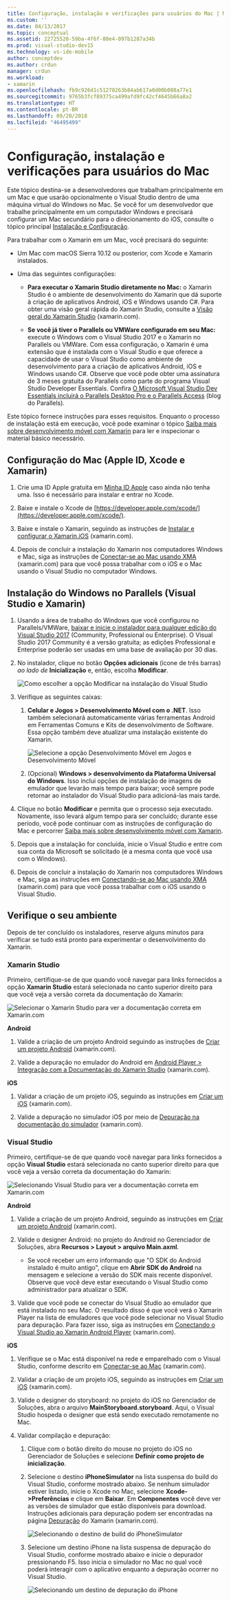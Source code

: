 ```yaml
---
title: Configuração, instalação e verificações para usuários do Mac | Microsoft Docs
ms.custom: ''
ms.date: 04/13/2017
ms.topic: conceptual
ms.assetid: 22725520-59ba-4f6f-80e4-097b1287a34b
ms.prod: visual-studio-dev15
ms.technology: vs-ide-mobile
author: conceptdev
ms.author: crdun
manager: crdun
ms.workload:
- xamarin
ms.openlocfilehash: fb9c926d1c51278263b84ab617a0d00b088a77e1
ms.sourcegitcommit: 9765b3fcf89375ca499afd9fc42cf4645b66a8a2
ms.translationtype: HT
ms.contentlocale: pt-BR
ms.lasthandoff: 09/20/2018
ms.locfileid: "46495499"
---
```

# <a name="setup-install-and-verifications-for-mac-users"></a>Configuração, instalação e verificações para usuários do Mac

Este tópico destina-se a desenvolvedores que trabalham principalmente em um Mac e que usarão opcionalmente o Visual Studio dentro de uma máquina virtual do Windows no Mac. Se você for um desenvolvedor que trabalhe principalmente em um computador Windows e precisará configurar um Mac secundário para o direcionamento do iOS, consulte o tópico principal [Instalação e Configuração](../cross-platform/setup-and-install.md).

Para trabalhar com o Xamarin em um Mac, você precisará do seguinte:

-   Um Mac com macOS Sierra 10.12 ou posterior, com Xcode e Xamarin instalados.

-   Uma das seguintes configurações:

    -   **Para executar o Xamarin Studio diretamente no Mac:** o Xamarin Studio é o ambiente de desenvolvimento do Xamarin que dá suporte à criação de aplicativos Android, iOS e Windows usando C#.  Para obter uma visão geral rápida do Xamarin Studio, consulte a [Visão geral do Xamarin Studio](https://xamarin.com/studio) (xamarin.com).

    -   **Se você já tiver o Parallels ou VMWare configurado em seu Mac:** execute o Windows com o Visual Studio 2017 e o Xamarin no Parallels ou VMWare.  Com essa configuração, o Xamarin é uma extensão que é instalada com o Visual Studio e que oferece a capacidade de usar o Visual Studio como ambiente de desenvolvimento para a criação de aplicativos Android, iOS e Windows usando C#.  Observe que você pode obter uma assinatura de 3 meses gratuita do Parallels como parte do programa Visual Studio Developer Essentials. Confira [O Microsoft Visual Studio Dev Essentials incluirá o Parallels Desktop Pro e o Parallels Access](http://blog.parallels.com/blog/2015/11/18/visual-studio-dev-essentials/) (blog do Parallels).

Este tópico fornece instruções para esses requisitos.  Enquanto o processo de instalação está em execução, você pode examinar o tópico [Saiba mais sobre desenvolvimento móvel com Xamarin](../cross-platform/learn-about-mobile-development-with-xamarin.md) para ler e inspecionar o material básico necessário.

##  <a name="mac"></a> Configuração do Mac (Apple ID, Xcode e Xamarin)

1.  Crie uma ID Apple gratuita em [Minha ID Apple](https://appleid.apple.com/) caso ainda não tenha uma. Isso é necessário para instalar e entrar no Xcode.

2.  Baixe e instale o Xcode de [https://developer.apple.com/xcode/](https://developer.apple.com/xcode/).

3.  Baixe e instale o Xamarin, seguindo as instruções de [Instalar e configurar o Xamarin.iOS](http://developer.xamarin.com/guides/ios/getting_started/installation/mac/) (xamarin.com).

4.  Depois de concluir a instalação do Xamarin nos computadores Windows e Mac, siga as instruções de [Conectar-se ao Mac usando XMA](http://developer.xamarin.com/guides/ios/getting_started/installation/windows/#Connecting_to_the_Mac_Using_XMA) (xamarin.com) para que você possa trabalhar com o iOS e o Mac usando o Visual Studio no computador Windows.

##  <a name="windows"></a> Instalação do Windows no Parallels (Visual Studio e Xamarin)

1.  Usando a área de trabalho do Windows que você configurou no Parallels/VMWare, [baixar e inicie o instalador para qualquer edição do Visual Studio 2017](https://visualstudio.microsoft.com/downloads/?utm_medium=microsoft&utm_source=docs.microsoft.com&utm_campaign=button+cta&utm_content=download+vs2017) (Community, Professional ou Enterprise). O Visual Studio 2017 Community é a versão gratuita; as edições Professional e Enterprise poderão ser usadas em uma base de avaliação por 30 dias.

2.  No instalador, clique no botão **Opções adicionais** (ícone de três barras) _ao lado de_ **Inicialização** e, então, escolha **Modificar**.

     ![Como escolher a opção Modificar na instalação do Visual Studio](../cross-platform/media/cross-plat-xamarin-setup-1a.png "Instalação 1 entre várias plataformas do Xamarin")

3.  Verifique as seguintes caixas:

    1.  **Celular e Jogos > Desenvolvimento Móvel com o .NET**. Isso também selecionará automaticamente várias ferramentas Android em Ferramentas Comuns e Kits de desenvolvimento de Software. Essa opção também deve atualizar uma instalação existente do Xamarin.

         ![Selecione a opção Desenvolvimento Móvel em Jogos e Desenvolvimento Móvel](../cross-platform/media/cross-plat-xamarin-setup-2a.png "Instalação 2 entre várias plataformas do Xamarin")

    2. (Opcional) **Windows > desenvolvimento da Plataforma Universal do Windows**. Isso inclui opções de instalação de imagens de emulador que levarão mais tempo para baixar; você sempre pode retornar ao instalador do Visual Studio para adicioná-las mais tarde.

4.  Clique no botão **Modificar** e permita que o processo seja executado. Novamente, isso levará algum tempo para ser concluído; durante esse período, você pode continuar com as instruções de configuração do Mac e percorrer [Saiba mais sobre desenvolvimento móvel com Xamarin](../cross-platform/learn-about-mobile-development-with-xamarin.md).

5.  Depois que a instalação for concluída, inicie o Visual Studio e entre com sua conta da Microsoft se solicitado (é a mesma conta que você usa com o Windows).

6.  Depois de concluir a instalação do Xamarin nos computadores Windows e Mac, siga as instruções em [Conectando-se ao Mac usando XMA](http://developer.xamarin.com/guides/ios/getting_started/installation/windows/#Connecting_to_the_Mac_Using_XMA) (xamarin.com) para que você possa trabalhar com o iOS usando o Visual Studio.

##  <a name="verify"></a> Verifique o seu ambiente

Depois de ter concluído os instaladores, reserve alguns minutos para verificar se tudo está pronto para experimentar o desenvolvimento do Xamarin.

### <a name="xamarin-studio"></a>Xamarin Studio

Primeiro, certifique-se de que quando você navegar para links fornecidos a opção **Xamarin Studio** estará selecionada no canto superior direito para que você veja a versão correta da documentação do Xamarin:

![Selecionar o Xamarin Studio para ver a documentação correta em Xamarin.com](../cross-platform/media/crossplat-xamarin-mac-1.png "CrossPlat Xamarin Mac 1")

**Android**

1.  Valide a criação de um projeto Android seguindo as instruções de [Criar um projeto Android](http://developer.xamarin.com/recipes/android/general/projects/create_an_android_project/) (xamarin.com).

2.  Valide a depuração no emulador do Android em [Android Player > Integração com a Documentação do Xamarin Studio](https://developer.xamarin.com/guides/android/getting_started/installation/android-player/#Integration_with_Xamarin_Studio) (xamarin.com).

**iOS**

1.  Validar a criação de um projeto iOS, seguindo as instruções em [Criar um iOS](http://developer.xamarin.com/recipes/ios/general/projects/create_an_ios_project/) (xamarin.com).

2.  Valide a depuração no simulador iOS por meio de [Depuração na documentação do simulador](https://developer.xamarin.com/guides/ios/deployment,_testing,_and_metrics/debugging_in_xamarin_ios/#Debugging_on_the_Simulator) (xamarin.com).

### <a name="visual-studio"></a>Visual Studio

Primeiro, certifique-se de que quando você navegar para links fornecidos a opção **Visual Studio** estará selecionada no canto superior direito para que você veja a versão correta da documentação do Xamarin:

![Selecionando Visual Studio para ver a documentação correta em Xamarin.com](../cross-platform/media/crossplat-xamarin-mac-2.png "CrossPlat Xamarin Mac 2")

**Android**

1.  Valide a criação de um projeto Android, seguindo as instruções em [Criar um projeto Android](http://developer.xamarin.com/recipes/android/general/projects/create_an_android_project/) (xamarin.com).

2.  Valide o designer Android: no projeto do Android no Gerenciador de Soluções, abra **Recursos > Layout > arquivo Main.axml**.

    -   Se você receber um erro informando que "O SDK do Android instalado é muito antigo", clique em **Abrir SDK do Android** na mensagem e selecione a versão do SDK mais recente disponível. Observe que você deve estar executando o Visual Studio como administrador para atualizar o SDK.

3.  Valide que você pode se conectar do Visual Studio ao emulador que está instalado no seu Mac.  O resultado disso é que você verá o Xamarin Player na lista de emuladores que você pode selecionar no Visual Studio para depuração.  Para fazer isso, siga as instruções em [Conectando o Visual Studio ao Xamarin Android Player](http://developer.xamarin.com/guides/android/deployment,_testing,_and_metrics/android-player-with-visual-studio-in-vm/) (xamarin.com).

**iOS**

1.  Verifique se o Mac está disponível na rede e emparelhado com o Visual Studio, conforme descrito em [Conectar-se ao Mac](https://developer.xamarin.com/guides/ios/getting_started/installation/windows/#Connecting_to_the_Mac) (xamarin.com).

2.  Validar a criação de um projeto iOS, seguindo as instruções em [Criar um iOS](http://developer.xamarin.com/recipes/ios/general/projects/create_an_ios_project/) (xamarin.com).

3.  Valide o designer do storyboard: no projeto do iOS no Gerenciador de Soluções, abra o arquivo **MainStoryboard.storyboard**. Aqui, o Visual Studio hospeda o designer que está sendo executado remotamente no Mac.

4.  Validar compilação e depuração:

    1.  Clique com o botão direito do mouse no projeto do iOS no Gerenciador de Soluções e selecione **Definir como projeto de inicialização**.

    2.  Selecione o destino **iPhoneSimulator** na lista suspensa do build do Visual Studio, conforme mostrado abaixo. Se nenhum simulador estiver listado, inicie o Xcode no Mac, selecione **Xcode->Preferências** e clique em **Baixar**. Em **Componentes** você deve ver as versões de simulador que estão disponíveis para download. Instruções adicionais para depuração podem ser encontradas na página [Depuração](https://developer.xamarin.com/guides/ios/deployment,_testing,_and_metrics/debugging_in_xamarin_ios/#Debugging_on_the_Simulator) do Xamarin (xamarin.com).

         ![Selecionando o destino de build do iPhoneSimulator](../cross-platform/media/crossplat-xamarin-verify-5.png "CrossPlat Xamarin Verificação 5")

    3.  Selecione um destino iPhone na lista suspensa de depuração do Visual Studio, conforme mostrado abaixo e inicie o depurador pressionando F5. Isso inicia o simulador no Mac no qual você poderá interagir com o aplicativo enquanto a depuração ocorrer no Visual Studio.

         ![Selecionando um destino de depuração do iPhone](../cross-platform/media/crossplat-xamarin-verify-6.png "CrossPlat Xamarin Verificação 6")